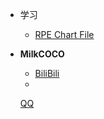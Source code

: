 
* 学习
  * [RPE Chart File](study.pec)

* **MilkCOCO**
  * [BiliBili](https://space.bilibili.com/1792268350)
  * 
  <a href="javascript:void(0);" 
    onmouseover="this.innerText = (navigator.userAgent.match(/Android/i) ? 'Android' : (navigator.userAgent.match(/iPhone/i) ? 'iPhone' : 'DeskTop'));"
    onmouseout="this.innerText = 'QQ';" 
    onclick="window.location.href = (navigator.userAgent.match(/Android/i) ? 'mqq://card/show_pslcard?src_type=internal&version=1&uin=3762113730&card_type=person&source=sharecard' : (navigator.userAgent.match(/iPhone/i) ? 'mqq://card/show_pslcard?src_type=internal&version=1&uin=3762113730&card_type=person&source=sharecard' : 'tencent://AddContact/?fromId=45&fromSubId=1&subcmd=all&uin=3762113730'));">
    QQ
  </a>

